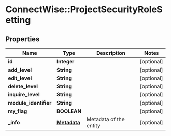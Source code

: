 # ConnectWise::ProjectSecurityRoleSetting

## Properties
Name | Type | Description | Notes
------------ | ------------- | ------------- | -------------
**id** | **Integer** |  | [optional] 
**add_level** | **String** |  | [optional] 
**edit_level** | **String** |  | [optional] 
**delete_level** | **String** |  | [optional] 
**inquire_level** | **String** |  | [optional] 
**module_identifier** | **String** |  | [optional] 
**my_flag** | **BOOLEAN** |  | [optional] 
**_info** | [**Metadata**](Metadata.md) | Metadata of the entity | [optional] 


